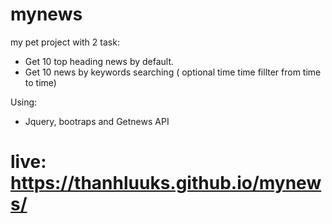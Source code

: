 # mynews
my pet project with 2 task:
- Get 10 top heading news by default.
- Get 10 news by keywords searching ( optional time time fillter from time to time)

Using:
- Jquery, bootraps and Getnews API
# live: https://thanhluuks.github.io/mynews/
